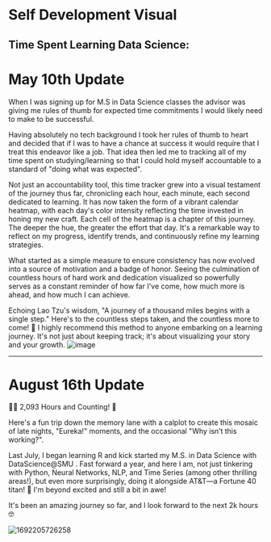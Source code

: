 # Self Development Visual

## Time Spent Learning Data Science:
# May 10th Update

When I was signing up for M.S in Data Science classes the advisor was giving me rules of thumb for expected time commitments I would 
likely need to make to be successful. 

Having absolutely no tech background I took her rules of thumb to heart and decided that if I was to have a chance at success it would
require that I treat this endeavor like a job. That idea then led me to tracking all of my time spent on studying/learning so that I could
hold myself accountable to a standard of "doing what was expected".

Not just an accountability tool, this time tracker grew into a visual testament of the journey thus far, chronicling each hour, each minute, each second dedicated to learning. It has now taken the form of a vibrant calendar heatmap, with each day's color intensity reflecting the time invested in honing my new craft.
Each cell of the heatmap is a chapter of this journey. The deeper the hue, the greater the effort that day. It's a remarkable way to reflect on my progress, identify trends, and continuously refine my learning strategies.

What started as a simple measure to ensure consistency has now evolved into a source of motivation and a badge of honor. Seeing the culmination of countless hours of hard work and dedication visualized so powerfully serves as a constant reminder of how far I've come, how much more is ahead, and how much I can achieve.

Echoing Lao Tzu's wisdom, "A journey of a thousand miles begins with a single step." Here's to the countless steps taken, and the countless more to come! 🚀
I highly recommend this method to anyone embarking on a learning journey. It's not just about keeping track; it's about visualizing your story and your growth.
![image](https://github.com/joeyhdz/Self_Dev_EDA/assets/81498617/9f9a7d08-7fc8-4249-8421-9a1a3398034e)

<hr>

# August 16th Update

📅🤓 2,093 Hours and Counting! 🚀

Here's a fun trip down the memory lane with a calplot to create this mosaic of late nights, "Eureka!" moments, and the occasional "Why isn’t this working?".

Last July, I began learning R and kick started my M.S. in Data Science with DataScience@SMU . Fast forward a year, and here I am, not just tinkering with Python, Neural Networks, NLP, and Time Series (among other thrilling areas!), but even more surprisingly, doing it alongside AT&T—a Fortune 40 titan! 🌟 I'm beyond excited and still a bit in awe!

It's been an amazing journey so far, and I look forward to the next 2k hours 🤓

![1692205726258](https://github.com/joeyhdz/Self_Development_Visuals/assets/81498617/e4385748-2075-40d3-b489-6091aa1725c1)
